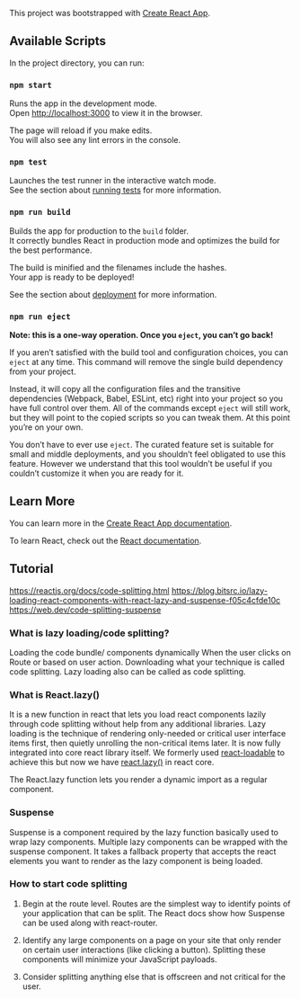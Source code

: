 This project was bootstrapped with [Create React App](https://github.com/facebook/create-react-app).

## Available Scripts

In the project directory, you can run:

### `npm start`

Runs the app in the development mode.<br>
Open [http://localhost:3000](http://localhost:3000) to view it in the browser.

The page will reload if you make edits.<br>
You will also see any lint errors in the console.

### `npm test`

Launches the test runner in the interactive watch mode.<br>
See the section about [running tests](https://facebook.github.io/create-react-app/docs/running-tests) for more information.

### `npm run build`

Builds the app for production to the `build` folder.<br>
It correctly bundles React in production mode and optimizes the build for the best performance.

The build is minified and the filenames include the hashes.<br>
Your app is ready to be deployed!

See the section about [deployment](https://facebook.github.io/create-react-app/docs/deployment) for more information.

### `npm run eject`

**Note: this is a one-way operation. Once you `eject`, you can’t go back!**

If you aren’t satisfied with the build tool and configuration choices, you can `eject` at any time. This command will remove the single build dependency from your project.

Instead, it will copy all the configuration files and the transitive dependencies (Webpack, Babel, ESLint, etc) right into your project so you have full control over them. All of the commands except `eject` will still work, but they will point to the copied scripts so you can tweak them. At this point you’re on your own.

You don’t have to ever use `eject`. The curated feature set is suitable for small and middle deployments, and you shouldn’t feel obligated to use this feature. However we understand that this tool wouldn’t be useful if you couldn’t customize it when you are ready for it.

## Learn More

You can learn more in the [Create React App documentation](https://facebook.github.io/create-react-app/docs/getting-started).

To learn React, check out the [React documentation](https://reactjs.org/).


## Tutorial
https://reactjs.org/docs/code-splitting.html
https://blog.bitsrc.io/lazy-loading-react-components-with-react-lazy-and-suspense-f05c4cfde10c
https://web.dev/code-splitting-suspense

### What is lazy loading/code splitting?
Loading the code bundle/ components dynamically When the user clicks on Route or based on user action. Downloading what your technique is called code splitting. Lazy loading also can be called as code splitting.

### What is React.lazy()
It is a new function in react that lets you load react components lazily through code splitting without help from any additional libraries. Lazy loading is the technique of rendering only-needed or critical user interface items first, then quietly unrolling the non-critical items later. It is now fully integrated into core react library itself. We formerly used [react-loadable](https://github.com/jamiebuilds/react-loadable) to achieve this but now we have [react.lazy()](https://reactjs.org/docs/code-splitting.html) in react core.

The React.lazy function lets you render a dynamic import as a regular component.

### Suspense
Suspense is a component required by the lazy function basically used to wrap lazy components. Multiple lazy components can be wrapped with the suspense component. It takes a fallback property that accepts the react elements you want to render as the lazy component is being loaded.

### How to start code splitting
1. Begin at the route level. Routes are the simplest way to identify points of your application that can be split. The React docs show how Suspense can be used along with react-router.

2. Identify any large components on a page on your site that only render on certain user interactions (like clicking a button). Splitting these components will minimize your JavaScript payloads.

3. Consider splitting anything else that is offscreen and not critical for the user.